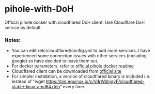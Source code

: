 # pihole-with-DoH
Official pihole docker with cloudflared DoH client. Use Cloudflare DoH service by default.

### Notes:
* You can edit /etc/cloudflared/config.yml to add more services. I have experienced some connection issues with other services (including google) so have decided to leave them out.
* For docker parameters, refer to [official pihole docker readme](https://github.com/pi-hole/pi-hole)
* Cloudflared client can be downloaded from [official site](https://developers.cloudflare.com/argo-tunnel/downloads)
* For simpler installation, a version of cloudflared binary is included i.e. instead of "wget https://bin.equinox.io/c/VdrWdbjqyF/cloudflared-stable-linux-amd64.deb" every time.

